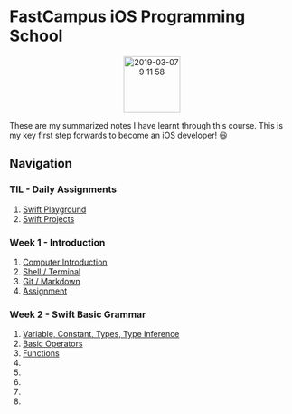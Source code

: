 <h1> FastCampus iOS Programming School </h1>

<p align="center">
<img width="100" alt="2019-03-07 9 11 58" src="https://user-images.githubusercontent.com/29372705/53955969-b51dd900-411d-11e9-9969-a5afba044a53.png">
</p>

These are my summarized notes I have learnt through this course. This is my key first step forwards to become an iOS developer! :laughing:

<h2> Navigation </h2>

<h3> TIL - Daily Assignments <Swift> </h3>

1. [Swift Playground](https://github.com/doyeongkim/FastCampus_iOS_School/tree/master/Daily_Assignments/Playground)
2. [Swift Projects](https://github.com/doyeongkim/FastCampus_iOS_School/tree/master/Daily_Assignments/Project)

<h3> Week 1 - Introduction </h3>

1. [Computer Introduction](https://github.com/doyeongkim/FastCampus_iOS_School/tree/master/Lessons/Week-1/Course01)
2. [Shell / Terminal](https://github.com/doyeongkim/FastCampus_iOS_School/blob/master/Lessons/Week-1/Course02/README.md)
3. [Git / Markdown](https://github.com/doyeongkim/FastCampus_iOS_School/blob/master/Lessons/Week-1/Course03/README.md)
4. [Assignment](https://github.com/doyeongkim/FastCampus_iOS_School/blob/master/Lessons/Week-1/Assignment/README.md)

<h3> Week 2 - Swift Basic Grammar </h3>

1. [Variable, Constant, Types, Type Inference](https://github.com/doyeongkim/FastCampus_iOS_School/tree/master/Lessons/Week-2/Course01)
2. [Basic Operators](https://github.com/doyeongkim/FastCampus_iOS_School/tree/master/Lessons/Week-2/Course02)
3. [Functions](https://github.com/doyeongkim/FastCampus_iOS_School/tree/master/Lessons/Week-2/Course03)
4.
5.
6.
7.
8.

